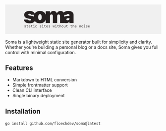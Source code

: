 ![Soma Logo](assets/soma.png)

Soma is a lightweight static site generator built for simplicity and clarity. Whether you're building a personal blog or a docs site, Soma gives you full control with minimal configuration.

## Features
- Markdown to HTML conversion
- Simple frontmatter support  
- Clean CLI interface
- Single binary deployment

## Installation
```go install github.com/floeckdev/soma@latest```